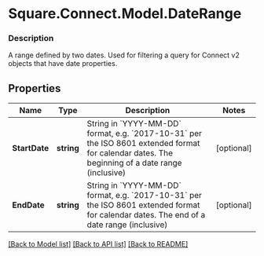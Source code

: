 # Square.Connect.Model.DateRange

### Description

A range defined by two dates. Used for filtering a query for Connect v2  objects that have date properties.

## Properties

Name | Type | Description | Notes
------------ | ------------- | ------------- | -------------
**StartDate** | **string** | String in &#x60;YYYY-MM-DD&#x60; format, e.g. &#x60;2017-10-31&#x60; per the ISO 8601 extended format for calendar dates. The beginning of a date range (inclusive) | [optional] 
**EndDate** | **string** | String in &#x60;YYYY-MM-DD&#x60; format, e.g. &#x60;2017-10-31&#x60; per the ISO 8601 extended format for calendar dates. The end of a date range (inclusive) | [optional] 



[[Back to Model list]](../README.md#documentation-for-models) [[Back to API list]](../README.md#documentation-for-api-endpoints) [[Back to README]](../README.md)

